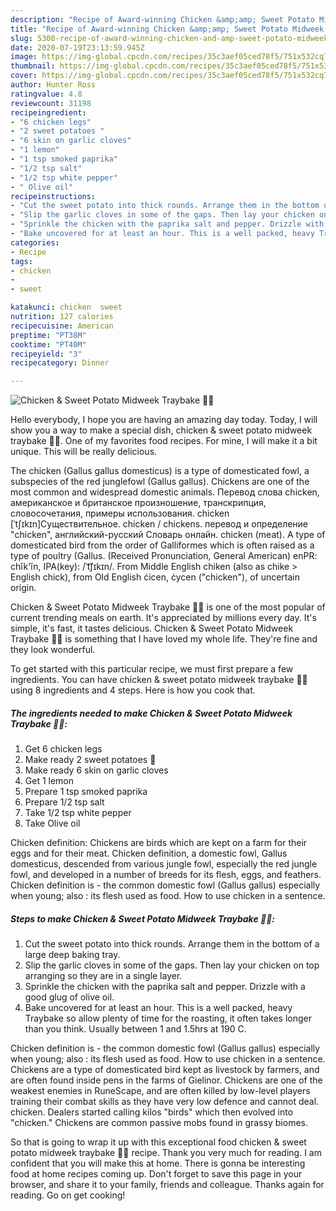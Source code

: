 ```yaml
---
description: "Recipe of Award-winning Chicken &amp;amp; Sweet Potato Midweek Traybake 🍠🍋"
title: "Recipe of Award-winning Chicken &amp;amp; Sweet Potato Midweek Traybake 🍠🍋"
slug: 5300-recipe-of-award-winning-chicken-and-amp-sweet-potato-midweek-traybake
date: 2020-07-19T23:13:59.945Z
image: https://img-global.cpcdn.com/recipes/35c3aef05ced78f5/751x532cq70/chicken-sweet-potato-midweek-traybake-🍠🍋-recipe-main-photo.jpg
thumbnail: https://img-global.cpcdn.com/recipes/35c3aef05ced78f5/751x532cq70/chicken-sweet-potato-midweek-traybake-🍠🍋-recipe-main-photo.jpg
cover: https://img-global.cpcdn.com/recipes/35c3aef05ced78f5/751x532cq70/chicken-sweet-potato-midweek-traybake-🍠🍋-recipe-main-photo.jpg
author: Hunter Ross
ratingvalue: 4.8
reviewcount: 31198
recipeingredient:
- "6 chicken legs"
- "2 sweet potatoes "
- "6 skin on garlic cloves"
- "1 lemon"
- "1 tsp smoked paprika"
- "1/2 tsp salt"
- "1/2 tsp white pepper"
- " Olive oil"
recipeinstructions:
- "Cut the sweet potato into thick rounds. Arrange them in the bottom of a large deep baking tray."
- "Slip the garlic cloves in some of the gaps. Then lay your chicken on top arranging so they are in a single layer."
- "Sprinkle the chicken with the paprika salt and pepper. Drizzle with a good glug of olive oil."
- "Bake uncovered for at least an hour. This is a well packed, heavy Traybake so allow plenty of time for the roasting, it often takes longer than you think. Usually between 1 and 1.5hrs at 190 C."
categories:
- Recipe
tags:
- chicken
- 
- sweet

katakunci: chicken  sweet 
nutrition: 127 calories
recipecuisine: American
preptime: "PT38M"
cooktime: "PT40M"
recipeyield: "3"
recipecategory: Dinner

---
```



![Chicken &amp; Sweet Potato Midweek Traybake 🍠🍋](https://img-global.cpcdn.com/recipes/35c3aef05ced78f5/751x532cq70/chicken-sweet-potato-midweek-traybake-🍠🍋-recipe-main-photo.jpg)

Hello everybody, I hope you are having an amazing day today. Today, I will show you a way to make a special dish, chicken &amp; sweet potato midweek traybake 🍠🍋. One of my favorites food recipes. For mine, I will make it a bit unique. This will be really delicious.

The chicken (Gallus gallus domesticus) is a type of domesticated fowl, a subspecies of the red junglefowl (Gallus gallus). Chickens are one of the most common and widespread domestic animals. Перевод слова chicken, американское и британское произношение, транскрипция, словосочетания, примеры использования. chicken [ˈtʃɪkɪn]Существительное. chicken / chickens. перевод и определение &#34;chicken&#34;, английский-русский Словарь онлайн. chicken (meat). A type of domesticated bird from the order of Galliformes which is often raised as a type of poultry (Gallus. (Received Pronunciation, General American) enPR: chĭk&#39;ĭn, IPA(key): /ˈt͡ʃɪkɪn/. From Middle English chiken (also as chike &gt; English chick), from Old English ċicen, ċycen (&#34;chicken&#34;), of uncertain origin.

Chicken &amp; Sweet Potato Midweek Traybake 🍠🍋 is one of the most popular of current trending meals on earth. It's appreciated by millions every day. It's simple, it's fast, it tastes delicious. Chicken &amp; Sweet Potato Midweek Traybake 🍠🍋 is something that I have loved my whole life. They're fine and they look wonderful.


To get started with this particular recipe, we must first prepare a few ingredients. You can have chicken &amp; sweet potato midweek traybake 🍠🍋 using 8 ingredients and 4 steps. Here is how you cook that.

<!--inarticleads1-->

##### The ingredients needed to make Chicken &amp; Sweet Potato Midweek Traybake 🍠🍋:

1. Get 6 chicken legs
1. Make ready 2 sweet potatoes 🍠
1. Make ready 6 skin on garlic cloves
1. Get 1 lemon
1. Prepare 1 tsp smoked paprika
1. Prepare 1/2 tsp salt
1. Take 1/2 tsp white pepper
1. Take  Olive oil


Chicken definition: Chickens are birds which are kept on a farm for their eggs and for their meat. Chicken definition, a domestic fowl, Gallus domesticus, descended from various jungle fowl, especially the red jungle fowl, and developed in a number of breeds for its flesh, eggs, and feathers. Chicken definition is - the common domestic fowl (Gallus gallus) especially when young; also : its flesh used as food. How to use chicken in a sentence. 

<!--inarticleads2-->

##### Steps to make Chicken &amp; Sweet Potato Midweek Traybake 🍠🍋:

1. Cut the sweet potato into thick rounds. Arrange them in the bottom of a large deep baking tray.
1. Slip the garlic cloves in some of the gaps. Then lay your chicken on top arranging so they are in a single layer.
1. Sprinkle the chicken with the paprika salt and pepper. Drizzle with a good glug of olive oil.
1. Bake uncovered for at least an hour. This is a well packed, heavy Traybake so allow plenty of time for the roasting, it often takes longer than you think. Usually between 1 and 1.5hrs at 190 C.


Chicken definition is - the common domestic fowl (Gallus gallus) especially when young; also : its flesh used as food. How to use chicken in a sentence. Chickens are a type of domesticated bird kept as livestock by farmers, and are often found inside pens in the farms of Gielinor. Chickens are one of the weakest enemies in RuneScape, and are often killed by low-level players training their combat skills as they have very low defence and cannot deal. chicken. Dealers started calling kilos &#34;birds&#34; which then evolved into &#34;chicken.&#34; Chickens are common passive mobs found in grassy biomes. 

So that is going to wrap it up with this exceptional food chicken &amp; sweet potato midweek traybake 🍠🍋 recipe. Thank you very much for reading. I am confident that you will make this at home. There is gonna be interesting food at home recipes coming up. Don't forget to save this page in your browser, and share it to your family, friends and colleague. Thanks again for reading. Go on get cooking!
